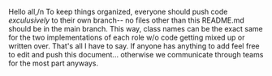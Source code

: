 Hello all,/n
To keep things organized, everyone should push code *exculusively* to their own branch-- no files other than this README.md should be in the main branch. This way, class names can be the exact same for the two implementations of each role w/o code getting mixed up or written over. That's all I have to say. If anyone has anything to add feel free to edit and push this document... otherwise we communicate through teams for the most part anyways.
